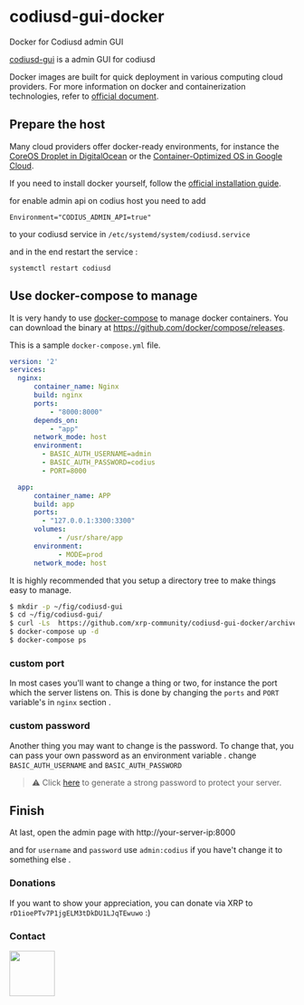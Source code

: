 # codiusd-gui-docker
Docker for Codiusd admin GUI

[codiusd-gui][1] is a admin GUI for codiusd 

Docker images are built for quick deployment in various computing cloud providers. For more information on docker and containerization technologies, refer to [official document][4].

## Prepare the host

Many cloud providers offer docker-ready environments, for instance the [CoreOS Droplet in DigitalOcean][5] or the [Container-Optimized OS in Google Cloud][6].

If you need to install docker yourself, follow the [official installation guide][7].

for enable admin api on codius host you need to add 

```
Environment="CODIUS_ADMIN_API=true"
```

to your codiusd service in `/etc/systemd/system/codiusd.service`

and in the end restart the service :

```
systemctl restart codiusd
```


## Use docker-compose to manage

It is very handy to use [docker-compose][3] to manage docker containers.
You can download the binary at <https://github.com/docker/compose/releases>.

This is a sample `docker-compose.yml` file.

```yaml
version: '2'
services:
  nginx:
      container_name: Nginx
      build: nginx
      ports:
          - "8000:8000"
      depends_on:
          - "app"
      network_mode: host
      environment:
        - BASIC_AUTH_USERNAME=admin
        - BASIC_AUTH_PASSWORD=codius
        - PORT=8000

  app:
      container_name: APP
      build: app
      ports:
        - "127.0.0.1:3300:3300"
      volumes:
            - /usr/share/app
      environment:
            - MODE=prod
      network_mode: host

```

It is highly recommended that you setup a directory tree to make things easy to manage.

```bash
$ mkdir -p ~/fig/codiusd-gui
$ cd ~/fig/codiusd-gui/
$ curl -Ls  https://github.com/xrp-community/codiusd-gui-docker/archive/master.tar.gz |  tar xz --strip=1
$ docker-compose up -d
$ docker-compose ps
```

### custom port

In most cases you'll want to change a thing or two, for instance the port which the server listens on. This is done by changing the `ports` and `PORT` variable's in `nginx` section .

### custom password

Another thing you may want to change is the password. To change that, you can pass your own password as an environment variable .
change `BASIC_AUTH_USERNAME` and `BASIC_AUTH_PASSWORD`

> :warning: Click [here][2] to generate a strong password to protect your server.

## Finish

At last, open the admin page with http://your-server-ip:8000

and for `username` and `password` use `admin:codius` if you have't change it to something else .

### Donations

If you want to show your appreciation, you can donate via XRP to
`rD1ioePTv7P1jgELM3tDkDU1LJqTEwuwo` :)

### Contact

[<img src="https://user-images.githubusercontent.com/6250203/42041517-5435904c-7b07-11e8-906b-39a5f763a406.png" data-canonical-src="https://twitter.com/baltazar223" width="80" height="80" />
](https://twitter.com/baltazar223) 


[1]: https://github.com/codius/codiusd-gui
[2]: https://duckduckgo.com/?q=password+12&t=ffsb&ia=answer
[3]: https://github.com/docker/compose
[4]: https://docs.docker.com/
[5]: https://www.digitalocean.com/products/linux-distribution/coreos/
[6]: https://cloud.google.com/container-optimized-os/
[7]: https://docs.docker.com/install/
